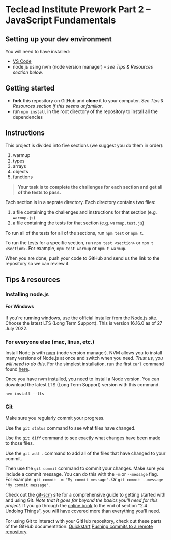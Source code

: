 # Teclead Institute Prework Part 2 – JavaScript Fundamentals

## Setting up your dev environment

You will need to have installed:

- [VS Code](https://code.visualstudio.com/download)
- node.js using nvm (node version manager) – _see Tips & Resources section below_.

## Getting started

- **fork** this repository on GitHub and **clone** it to your computer. _See Tips & Resources section if this seems unfamiliar_.
- run `npm install` in the root directory of the repository to install all the dependencies

## Instructions

This project is divided into five sections (we suggest you do them in order):

1. warmup
2. types
3. arrays
4. objects
5. functions

> **Your task is to complete the challenges for each section and get all of the tests to pass.**

Each section is in a seprate directory. Each directory contains two files:

1. a file containing the challenges and instructions for that section (e.g. `warmup.js`)
2. a file containing the tests for that section (e.g. `warmup.test.js`)

To run all of the tests for all of the sections, run `npm test` or `npm t`.

To run the tests for a specific section, run `npm test <section>` or `npm t <section>`. For example, `npm test warmup` or `npm t warmup`.

When you are done, push your code to GitHub and send us the link to the repository so we can review it.

## Tips & resources

### Installing node.js

#### For Windows

If you're running windows, use the official installer from the [Node.js site](https://nodejs.org/en/). Choose the latest LTS (Long Term Support). This is version 16.16.0 as of 27 July 2022.

### For everyone else (mac, linux, etc.)

Install Node.js with [nvm](https://github.com/nvm-sh/nvm) (node version manager). NVM allows you to install many versions of Node.js at once and switch when you need. _Trust us, you will need to do this_. For the simplest installation, run the first `curl` command found [here](https://github.com/nvm-sh/nvm#installing-and-updating).

Once you have nvm installed, you need to install a Node version. You can download the latest LTS (Long Term Support) version with this command.

`nvm install --lts`

### Git

Make sure you regularly commit your progress.

Use the `git status` command to see what files have changed.

Use the `git diff` command to see exactly what changes have been made to those files.

Use the `git add .` command to add all of the files that have changed to your commit.

Then use the `git commit` command to commit your changes. Make sure you include a commit message. You can do this with the `-m` or `--message` flag. For example: `git commit -m "My commit message"`. Or `git commit --message "My commit message"`.

Check out the [git-scm](https://git-scm.com/doc) site for a comprehensive guide to getting started with and using Git. _Note that it goes far beyond the basics you'll need for this project_. If you go through the [online book](https://git-scm.com/book/en/v2) to the end of section "2.4 Undoing Things", you will have covered more than everything you'll need.

For using Git to interact with your GitHub repository, check out these parts of the GitHub documentation: [Quickstart](https://docs.github.com/en/get-started/quickstart) [Pushing commits to a remote repository](https://docs.github.com/en/get-started/using-git/pushing-commits-to-a-remote-repository).
